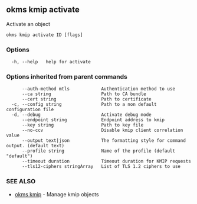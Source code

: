 ## okms kmip activate

Activate an object

```
okms kmip activate ID [flags]
```

### Options

```
  -h, --help   help for activate
```

### Options inherited from parent commands

```
      --auth-method mtls            Authentication method to use
      --ca string                   Path to CA bundle
      --cert string                 Path to certificate
  -c, --config string               Path to a non default configuration file
  -d, --debug                       Activate debug mode
      --endpoint string             Endpoint address to kmip
      --key string                  Path to key file
      --no-ccv                      Disable kmip client correlation value
      --output text|json            The formatting style for command output. (default text)
      --profile string              Name of the profile (default "default")
      --timeout duration            Timeout duration for KMIP requests
      --tls12-ciphers stringArray   List of TLS 1.2 ciphers to use
```

### SEE ALSO

* [okms kmip](okms_kmip.md)	 - Manage kmip objects

